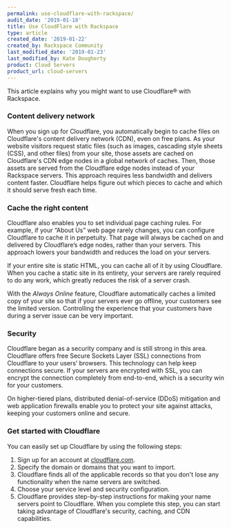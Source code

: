 ```yaml
---
permalink: use-cloudflare-with-rackspace/
audit_date: '2019-01-18'
title: Use CloudFlare with Rackspace
type: article
created_date: '2019-01-22'
created_by: Rackspace Community
last_modified_date: '2019-01-23'
last_modified_by: Kate Dougherty
product: Cloud Servers
product_url: cloud-servers
---
```


This article explains why you might want to use Cloudflare&reg; with Rackspace.

### Content delivery network

When you sign up for Cloudflare, you automatically begin to cache files on
Cloudflare's content delivery network (CDN), even on free plans. As your
website visitors request static files (such as images, cascading style sheets
(CSS), and other files) from your site, those assets are cached on
Cloudflare's CDN edge nodes in a global network of caches. Then, those
assets are served from the Cloudflare edge nodes instead of your Rackspace
servers. This approach requires less bandwidth and delivers content faster.
Cloudflare helps figure out which pieces to cache and which it should serve
fresh each time.

### Cache the right content

Cloudflare also enables you to set individual page caching rules. For example,
if your “About Us” web page rarely changes, you can configure Cloudflare to
cache it in perpetuity. That page will always be cached on and delivered by
Cloudflare’s edge nodes, rather than your servers. This approach lowers your
bandwidth and reduces the load on your servers.

If your entire site is static HTML, you can cache all of it by using
Cloudflare. When you cache a static site in its entirety, your servers are
rarely required to do any work, which greatly reduces the risk of a server
crash.

With the _Always Online_ feature, Cloudflare automatically caches a limited
copy of your site so that if your servers ever go offline, your customers see
the limited version. Controlling the experience that your customers have
during a server issue can be very important.

### Security

Cloudflare began as a security company and is still strong in this area.
Cloudflare offers free Secure Sockets Layer (SSL) connections from Cloudflare
to your users’ browsers. This  technology can help keep connections secure. If
your servers are encrypted with SSL, you can encrypt the connection completely
from end-to-end, which is a security win for your customers.

On higher-tiered plans, distributed denial-of-service (DDoS) mitigation and
web application firewalls enable you to protect your site against attacks,
keeping your customers online and secure.

### Get started with Cloudflare

You can easily set up Cloudflare by using the following steps:

1. Sign up for an account at [cloudflare.com](https://www.cloudflare.com).
2. Specify the domain or domains that you want to import.
3. Cloudflare finds all of the applicable records so that you don't lose any
   functionality when the name servers are switched.
4. Choose your service level and security configuration.
5. Cloudflare provides step-by-step instructions for making your name servers
   point to Cloudflare. When you complete this step, you can start taking
   advantage of Cloudflare's security, caching, and CDN capabilities.
